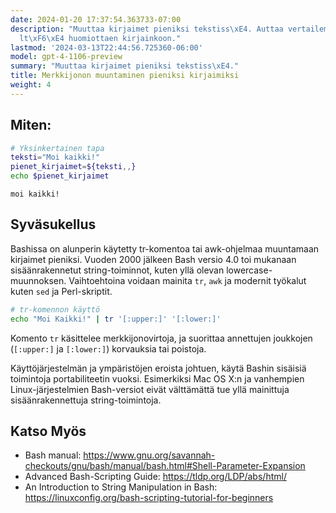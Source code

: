 ```yaml
---
date: 2024-01-20 17:37:54.363733-07:00
description: "Muuttaa kirjaimet pieniksi tekstiss\xE4. Auttaa vertailemaan sis\xE4\
  lt\xF6\xE4 huomiottaen kirjainkoon."
lastmod: '2024-03-13T22:44:56.725360-06:00'
model: gpt-4-1106-preview
summary: "Muuttaa kirjaimet pieniksi tekstiss\xE4."
title: Merkkijonon muuntaminen pieniksi kirjaimiksi
weight: 4
---
```


## Miten:
```Bash
# Yksinkertainen tapa
teksti="Moi kaikki!"
pienet_kirjaimet=${teksti,,}
echo $pienet_kirjaimet
```
```
moi kaikki!
```

## Syväsukellus
Bashissa on alunperin käytetty tr-komentoa tai awk-ohjelmaa muuntamaan kirjaimet pieniksi. Vuoden 2000 jälkeen Bash versio 4.0 toi mukanaan sisäänrakennetut string-toiminnot, kuten yllä olevan lowercase-muunnoksen. Vaihtoehtoina voidaan mainita `tr`, `awk` ja modernit työkalut kuten `sed` ja Perl-skriptit.

```Bash
# tr-komennon käyttö
echo "Moi Kaikki!" | tr '[:upper:]' '[:lower:]'
```

Komento `tr` käsittelee merkkijonovirtoja, ja suorittaa annettujen joukkojen (`[:upper:]` ja `[:lower:]`) korvauksia tai poistoja.

Käyttöjärjestelmän ja ympäristöjen eroista johtuen, käytä Bashin sisäisiä toimintoja portabiliteetin vuoksi. Esimerkiksi Mac OS X:n ja vanhempien Linux-järjestelmien Bash-versiot eivät välttämättä tue yllä mainittuja sisäänrakennettuja string-toimintoja.

## Katso Myös
- Bash manual: https://www.gnu.org/savannah-checkouts/gnu/bash/manual/bash.html#Shell-Parameter-Expansion
- Advanced Bash-Scripting Guide: https://tldp.org/LDP/abs/html/
- An Introduction to String Manipulation in Bash: https://linuxconfig.org/bash-scripting-tutorial-for-beginners
